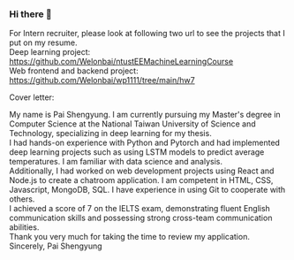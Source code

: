 ### Hi there 👋

For Intern recruiter, please look at following two url to see the projects that I put on my resume.  
Deep learning project:  
https://github.com/Welonbai/ntustEEMachineLearningCourse  
Web frontend and backend project:  
https://github.com/Welonbai/wp1111/tree/main/hw7

Cover letter:

My name is Pai Shengyung. I am currently pursuing my Master's degree in Computer Science at the National Taiwan University of Science and Technology, specializing in deep learning for my thesis.  
I had hands-on experience with Python and Pytorch and had implemented deep learning projects such as using LSTM models to predict average temperatures. I am familiar with data science and analysis.   
Additionally, I had worked on web development projects using React and Node.js to create a chatroom application. I am competent in HTML, CSS, Javascript, MongoDB, SQL. I have experience in using Git to cooperate with others.  
I achieved a score of 7 on the IELTS exam, demonstrating fluent English communication skills and possessing strong cross-team communication abilities.  
Thank you very much for taking the time to review my application.  
Sincerely, Pai Shengyung
